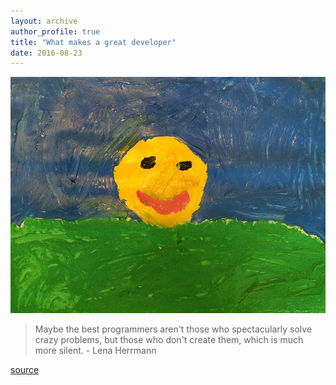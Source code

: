 ```yaml
---
layout: archive
author_profile: true
title: "What makes a great developer"
date: 2016-08-23
---
```

<img src="/images/posts/2016/08/what-makes-a-great-developer.jpg" alt="What makes a great developer" />

<blockquote>
Maybe the best programmers aren't those who spectacularly solve crazy problems, but those who don't create them, which is much more silent. - Lena Herrmann
</blockquote>

[source](https://twitter.com/kilaulena/status/111476233220530176)